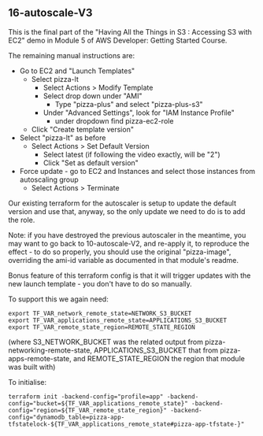 
## 16-autoscale-V3

This is the final part of the "Having All the Things in S3 : Accessing S3 with EC2" demo in Module 5 of
AWS Developer: Getting Started Course.

The remaining manual instructions are:
- Go to EC2 and "Launch Templates"
    - Select pizza-lt
	    - Select Actions > Modify Template
		- Select drop down under "AMI"
		    - Type "pizza-plus" and select "pizza-plus-s3"
		- Under "Advanced Settings", look for "IAM Instance Profile"
		    - under dropdown find pizza-ec2-role
	- Click "Create template version"
- Select "pizza-lt" as before
    - Select Actions > Set Default Version
	    - Select latest (if following the video exactly, will be "2")
		- Click "Set as default version"
- Force update - go to EC2 and Instances and select those instances from autoscaling group
    - Select Actions > Terminate

Our existing terraform for the autoscaler is setup to update the default version and use that,
anyway, so the only update we need to do is to add the role.

Note: if you have destroyed the previous autoscaler in the meantime, you may want to go
back to 10-autoscale-V2, and re-apply it, to reproduce the effect - to do so properly,
you should use the original "pizza-image", overriding the ami-id variable as documented
in that module's readme.

Bonus feature of this terraform config is that it will trigger updates with the new
launch template - you don't have to do so manually.

To support this we again need:

    export TF_VAR_network_remote_state=NETWORK_S3_BUCKET
    export TF_VAR_applications_remote_state=APPLICATIONS_S3_BUCKET
    export TF_VAR_remote_state_region=REMOTE_STATE_REGION

(where S3_NETWORK_BUCKET was the related output from pizza-networking-remote-state,
APPLICATIONS_S3_BUCKET that from pizza-apps-remote-state, and REMOTE_STATE_REGION
the region that module was built with)

To initialise:

    terraform init -backend-config="profile=app" -backend-config="bucket=${TF_VAR_applications_remote_state}" -backend-config="region=${TF_VAR_remote_state_region}" -backend-config="dynamodb_table=pizza-app-tfstatelock-${TF_VAR_applications_remote_state#pizza-app-tfstate-}"
